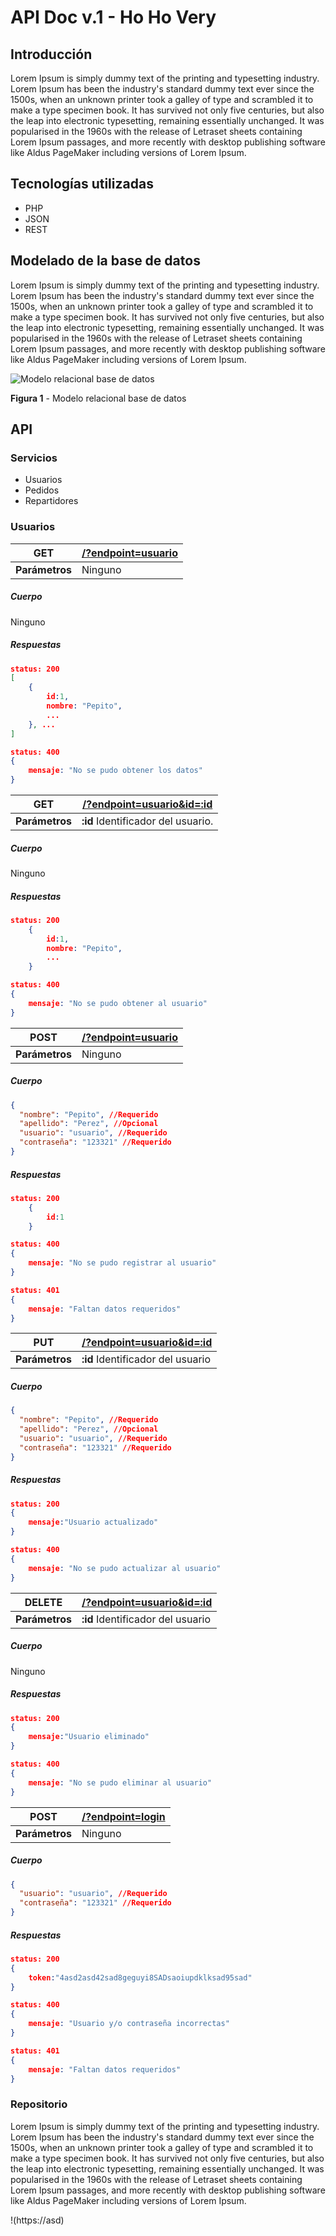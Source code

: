 # API Doc v.1 - Ho Ho Very

## Introducción

Lorem Ipsum is simply dummy text of the printing and typesetting industry. Lorem Ipsum has been the industry's standard dummy text ever since the 1500s, when an unknown printer took a galley of type and scrambled it to make a type specimen book. It has survived not only five centuries, but also the leap into electronic typesetting, remaining essentially unchanged. It was popularised in the 1960s with the release of Letraset sheets containing Lorem Ipsum passages, and more recently with desktop publishing software like Aldus PageMaker including versions of Lorem Ipsum.

## Tecnologías utilizadas

- PHP
- JSON
- REST

## Modelado de la base de datos

Lorem Ipsum is simply dummy text of the printing and typesetting industry. Lorem Ipsum has been the industry's standard dummy text ever since the 1500s, when an unknown printer took a galley of type and scrambled it to make a type specimen book. It has survived not only five centuries, but also the leap into electronic typesetting, remaining essentially unchanged. It was popularised in the 1960s with the release of Letraset sheets containing Lorem Ipsum passages, and more recently with desktop publishing software like Aldus PageMaker including versions of Lorem Ipsum.

![Modelo relacional base de datos](BBDD.png)

**Figura 1** - Modelo relacional base de datos

## API

### Servicios

- Usuarios
- Pedidos
- Repartidores

### Usuarios

| GET            | [/?endpoint=usuario](https://localhost/api/?endpoint=usuario) |
| -------------- | ------------------------------------------------------------- |
| **Parámetros** | Ninguno                                                       |

##### Cuerpo

Ninguno

##### Respuestas

```json
status: 200
[
    {
        id:1,
        nombre: "Pepito",
        ...
    }, ...
]
```

```json
status: 400
{
    mensaje: "No se pudo obtener los datos"
}
```

| GET            | [/?endpoint=usuario&id=:id](https://localhost/api/?endpoint=usuario&id=:id) |
| -------------- | --------------------------------------------------------------------------- |
| **Parámetros** | **:id** Identificador del usuario.                                          |

##### Cuerpo

Ninguno

##### Respuestas

```json
status: 200
    {
        id:1,
        nombre: "Pepito",
        ...
    }
```

```json
status: 400
{
    mensaje: "No se pudo obtener al usuario"
}
```

| POST           | [/?endpoint=usuario](https://localhost/api/?endpoint=usuario) |
| -------------- | ------------------------------------------------------------- |
| **Parámetros** | Ninguno                                                       |

##### Cuerpo

```json
{
  "nombre": "Pepito", //Requerido
  "apellido": "Perez", //Opcional
  "usuario": "usuario", //Requerido
  "contraseña": "123321" //Requerido
}
```

##### Respuestas

```json
status: 200
    {
        id:1
    }
```

```json
status: 400
{
    mensaje: "No se pudo registrar al usuario"
}
```

```json
status: 401
{
    mensaje: "Faltan datos requeridos"
}
```

| PUT            | [/?endpoint=usuario&id=:id](https://localhost/api/?endpoint=usuario&id=:id) |
| -------------- | --------------------------------------------------------------------------- |
| **Parámetros** | **:id** Identificador del usuario                                           |

##### Cuerpo

```json
{
  "nombre": "Pepito", //Requerido
  "apellido": "Perez", //Opcional
  "usuario": "usuario", //Requerido
  "contraseña": "123321" //Requerido
}
```

##### Respuestas

```json
status: 200
{
    mensaje:"Usuario actualizado"
}
```

```json
status: 400
{
    mensaje: "No se pudo actualizar al usuario"
}
```

| DELETE         | [/?endpoint=usuario&id=:id](https://localhost/api/?endpoint=usuario&id=:id) |
| -------------- | --------------------------------------------------------------------------- |
| **Parámetros** | **:id** Identificador del usuario                                           |

##### Cuerpo

Ninguno

##### Respuestas

```json
status: 200
{
    mensaje:"Usuario eliminado"
}
```

```json
status: 400
{
    mensaje: "No se pudo eliminar al usuario"
}
```

| POST           | [/?endpoint=login](https://localhost/api/?endpoint=login) |
| -------------- | --------------------------------------------------------- |
| **Parámetros** | Ninguno                                                   |

##### Cuerpo

```json
{
  "usuario": "usuario", //Requerido
  "contraseña": "123321" //Requerido
}
```

##### Respuestas

```json
status: 200
{
    token:"4asd2asd42sad8geguyi8SADsaoiupdklksad95sad"
}
```

```json
status: 400
{
    mensaje: "Usuario y/o contraseña incorrectas"
}
```

```json
status: 401
{
    mensaje: "Faltan datos requeridos"
}
```

### Repositorio

Lorem Ipsum is simply dummy text of the printing and typesetting industry. Lorem Ipsum has been the industry's standard dummy text ever since the 1500s, when an unknown printer took a galley of type and scrambled it to make a type specimen book. It has survived not only five centuries, but also the leap into electronic typesetting, remaining essentially unchanged. It was popularised in the 1960s with the release of Letraset sheets containing Lorem Ipsum passages, and more recently with desktop publishing software like Aldus PageMaker including versions of Lorem Ipsum.

!(https://asd)
